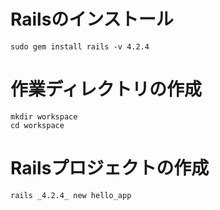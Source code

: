 # Railsのインストール

```
sudo gem install rails -v 4.2.4
```

# 作業ディレクトリの作成

```
mkdir workspace
cd workspace
```

# Railsプロジェクトの作成

```
rails _4.2.4_ new hello_app
```
